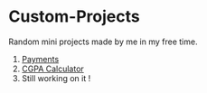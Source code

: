 # Custom-Projects
Random mini projects made by me in my free time.

1. [Payments](https://ayu8.github.io/Custom-Projects/payments.html)
2. [CGPA Calculator](https://ayu8.github.io/Custom-Projects/cgpa.html)
3. Still working on it !
